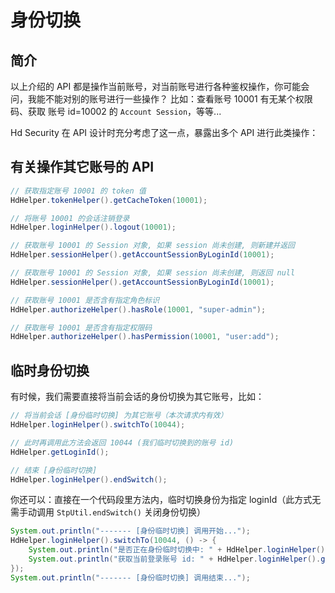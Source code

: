 # 身份切换

## 简介

以上介绍的 API 都是操作当前账号，对当前账号进行各种鉴权操作，你可能会问，我能不能对别的账号进行一些操作？
比如：查看账号 10001 有无某个权限码、获取 账号 id=10002 的 `Account Session`，等等...

Hd Security 在 API 设计时充分考虑了这一点，暴露出多个 API 进行此类操作：

## 有关操作其它账号的 API

```java
// 获取指定账号 10001 的 token 值 
HdHelper.tokenHelper().getCacheToken(10001);

// 将账号 10001 的会话注销登录
HdHelper.loginHelper().logout(10001);

// 获取账号 10001 的 Session 对象, 如果 session 尚未创建, 则新建并返回
HdHelper.sessionHelper().getAccountSessionByLoginId(10001);

// 获取账号 10001 的 Session 对象, 如果 session 尚未创建, 则返回 null 
HdHelper.sessionHelper().getAccountSessionByLoginId(10001);

// 获取账号 10001 是否含有指定角色标识 
HdHelper.authorizeHelper().hasRole(10001, "super-admin");

// 获取账号 10001 是否含有指定权限码
HdHelper.authorizeHelper().hasPermission(10001, "user:add");
```

## 临时身份切换

有时候，我们需要直接将当前会话的身份切换为其它账号，比如：

```java
// 将当前会话 [身份临时切换] 为其它账号（本次请求内有效）
HdHelper.loginHelper().switchTo(10044);

// 此时再调用此方法会返回 10044 (我们临时切换到的账号 id)
HdHelper.getLoginId();

// 结束 [身份临时切换]
HdHelper.loginHelper().endSwitch();
```

你还可以：直接在一个代码段里方法内，临时切换身份为指定 loginId（此方式无需手动调用 `StpUtil.endSwitch()` 关闭身份切换）

```java
System.out.println("------- [身份临时切换] 调用开始...");
HdHelper.loginHelper().switchTo(10044, () -> {
    System.out.println("是否正在身份临时切换中: " + HdHelper.loginHelper().isSwitch());  // 输出 true
    System.out.println("获取当前登录账号 id: " + HdHelper.loginHelper().getLoginId());   // 输出 10044
});
System.out.println("------- [身份临时切换] 调用结束...");
```